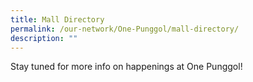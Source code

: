 ```yaml
---
title: Mall Directory
permalink: /our-network/One-Punggol/mall-directory/
description: ""
---
```


Stay tuned for more info on happenings at One Punggol!